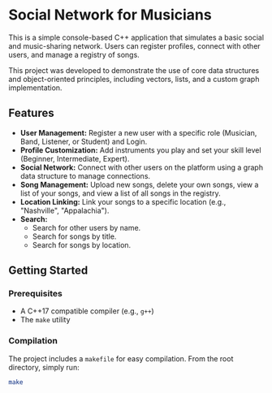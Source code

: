 # Social Network for Musicians

This is a simple console-based C++ application that simulates a basic social and music-sharing network. Users can register profiles, connect with other users, and manage a registry of songs.

This project was developed to demonstrate the use of core data structures and object-oriented principles, including vectors, lists, and a custom graph implementation.

## Features

* **User Management:** Register a new user with a specific role (Musician, Band, Listener, or Student) and Login.
* **Profile Customization:** Add instruments you play and set your skill level (Beginner, Intermediate, Expert).
* **Social Network:** Connect with other users on the platform using a graph data structure to manage connections.
* **Song Management:** Upload new songs, delete your own songs, view a list of your songs, and view a list of all songs in the registry.
* **Location Linking:** Link your songs to a specific location (e.g., "Nashville", "Appalachia").
* **Search:**
    * Search for other users by name.
    * Search for songs by title.
    * Search for songs by location.

## Getting Started

### Prerequisites

* A C++17 compatible compiler (e.g., `g++`)
* The `make` utility

### Compilation

The project includes a `makefile` for easy compilation. From the root directory, simply run:

```bash
make
